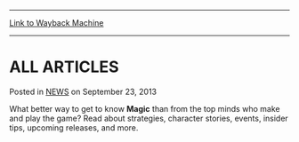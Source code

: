 
---
[Link to Wayback Machine](https://web.archive.org/web/20220926101757/https://magic.wizards.com/en/articles/archive/all-articles-2013-09-23)

[_metadata_:description]:- "What better way to get to know Magic than from the top minds who make and play the game? Read about strategies, character stories, events, insider tips, upcoming releases, and more."
[_metadata_:generator]:- "Drupal 7 (http://drupal.org)"
[_metadata_:node]:- "46571"
[_metadata_:publish_date]:- "2013-09-23"
[_metadata_:source]:- "div-main-content"
[_metadata_:title]:- "ALL ARTICLES"
[_metadata_:wayback_capture_timestamp]:- "2022-09-26 10:17:57"
[_metadata_:wayback_raw_url]:- "https://web.archive.org/web/20220926101757id_/https://magic.wizards.com/en/articles/archive/all-articles-2013-09-23"
[_metadata_:wayback_url]:- "https://magic.wizards.com/en/articles/archive/all-articles-2013-09-23"
---


ALL ARTICLES
============



 Posted in [NEWS](/en/articles)
 on September 23, 2013 










What better way to get to know **Magic** than from the top minds who make and play the game? Read about strategies, character stories, events, insider tips, upcoming releases, and more.







